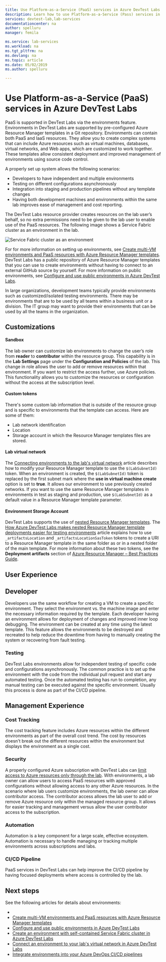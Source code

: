 ```yaml
---
title: Use Platform-as-a-Service (PaaS) services in Azure DevTest Labs | Microsoft Docs
description: Learn how to use Platform-as-a-Service (Pass) services in Azure DevTest Labs. 
services: devtest-lab,lab-services
documentationcenter: na
author: spelluru
manager: femila

ms.service: lab-services
ms.workload: na
ms.tgt_pltfrm: na
ms.devlang: na
ms.topic: article
ms.date: 05/02/2019
ms.author: spelluru

---
```


# Use Platform-as-a-Service (PaaS) services in Azure DevTest Labs
PaaS is supported in DevTest Labs via the environments feature. Environments in DevTest Labs are supported by pre-configured Azure Resource Manager templates in a Git repository. Environments can contain both PaaS and IaaS resources. They allow you to create complex systems that can include Azure resources such as virtual machines, databases, virtual networks, and Web apps, which are customized to work together. These templates allow consistent deployment and improved management of environments using source code control. 

A properly set up system allows the following scenarios: 

- Developers to have independent and multiple environments
- Testing on different configurations asynchronously
- Integration into staging and production pipelines without any template changes
- Having both development machines and environments within the same lab improves ease of management and cost reporting.  

The DevTest Labs resource provider creates resources on the lab user’s behalf, so no extra permissions need to be given to the lab user to enable use of the PaaS resources. The following image shows a Service Fabric cluster as an environment in the lab.

![Service Fabric cluster as an environment](./media/create-environment-service-fabric-cluster/cluster-created.png)

For for more information on setting up environments, see [Create multi-VM environments and PaaS resources with Azure Resource Manager templates](devtest-lab-create-environment-from-arm.md). DevTest Labs has a public repository of Azure Resource Manager templates that you can use to create environments without having to connect to an external GitHub source by yourself. For more information on public environments, see [Configure and use public environments in Azure DevTest Labs](devtest-lab-configure-use-public-environments.md).

In large organizations, development teams typically provide environments such as customized/isolated testing environments. There may be environments that are to be used by all teams within a business unit or a division. The IT group may want to provide their environments that can be used by all the teams in the organization.  

## Customizations

#### Sandbox 
The lab owner can customize lab environments to change the user’s role from **reader** to **contributor** within the resource group. This capability is in the **Lab Settings** page under the **Configuration and Policies** of the lab. This change in role allows the user to add or remove resources within that environment. If you want to restrict the access further, use Azure policies. This functionality allows you to customize the resources or configuration without the access at the subscription level.

#### Custom tokens
There's some custom lab information that is outside of the resource group and is specific to environments that the template can access. Here are some of them: 

- Lab network identification
- Location
- Storage account in which the Resource Manager templates files are stored. 
 
#### Lab virtual network
The [Connecting environments to the lab's virtual network](connect-environment-lab-virtual-network.md) article describes how to modify your Resource Manager template to use the `$(LabSubnetId)` token. When an environment is created, the `$(LabSubnetId)` token is replaced by the first subnet mark where the **use in virtual machine create** option is set to **true**. It allows our environment to use previously created networks. If you want to use the same Resource Manager templates in environments in test as staging and production, use `$(LabSubnetId)` as a default value in a Resource Manager template parameter. 

#### Environment Storage Account
DevTest Labs supports the use of [nested Resource Manager templates](../azure-resource-manager/resource-group-linked-templates.md). The [How Azure DevTest Labs makes nested Resource Manager template deployments easier for testing environments](https://azure.microsoft.com/updates/azure-devtest-labs-streamlined-nested-arm-template-deployment-support-for-arm-template-based-environments) article explains how to use  `_artifactsLocation` and `_artifactsLocationSasToken` tokens to create a URI to a Resource Manager template in the same folder as or in a nested folder of the main template. For more information about these two tokens, see the **Deployment artifacts** section of [Azure Resource Manager – Best Practices Guide](https://github.com/Azure/azure-quickstart-templates/blob/master/1-CONTRIBUTION-GUIDE/best-practices.md).

## User Experience

## Developer
Developers use the same workflow for creating a VM to create a specific environment. They select the environment vs. the machine image and enter the necessary information required by the template. Each developer having an environment allows for deployment of changes and improved inner loop debugging. The environment can be created at any time using the latest template.  This feature allows the environments to be destroyed and recreated to help reduce the downtime from having to manually creating the system or recovering from fault testing.  

### Testing
DevTest Labs environments allow for independent testing of specific code and configurations asynchronously. The common practice is to set up the environment with the code from the individual pull request and start any automated testing. Once the automated testing has run to completion, any manual testing can be executed against the specific environment. Usually this process is done as part of the CI/CD pipeline. 

## Management Experience

### Cost Tracking
The cost tracking feature includes Azure resources within the different environments as part of the overall cost trend. The cost by resources doesn't break out the different resources within the environment but displays the environment as a single cost.

### Security
A properly configured Azure subscription with DevTest Labs can [limit access to Azure resources only through the lab](devtest-lab-add-devtest-user.md). With environments, a lab owner can allow users to access PaaS resources with approved configurations without allowing access to any other Azure resources. In the scenario where lab users customize environments, the lab owner can allow contributor access. The contributor access allows the lab user to add or remove Azure resource only within the managed resource group. It allows for easier tracking and management versus allow the user contributor access to the subscription.

### Automation
Automation is a key component for a large scale, effective ecosystem. Automation is necessary to handle managing or tracking multiple environments across subscriptions and labs.

### CI/CD Pipeline
PaaS services in DevTest Labs can help improve the CI/CD pipeline by having focused deployments where access is controlled by the lab.

## Next steps
See the following articles for details about environments: 

- 
- [Create multi-VM environments and PaaS resources with Azure Resource Manager templates](devtest-lab-create-environment-from-arm.md)
- [Configure and use public environments in Azure DevTest Labs](devtest-lab-configure-use-public-environments.md)
- [Create an environment with self-contained Service Fabric cluster in Azure DevTest Labs](create-environment-service-fabric-cluster.md)
- [Connect an environment to your lab's virtual network in Azure DevTest Labs](connect-environment-lab-virtual-network.md)
- [Integrate environments into your Azure DevOps CI/CD pipelines](integrate-environments-devops-pipeline.md)
 





